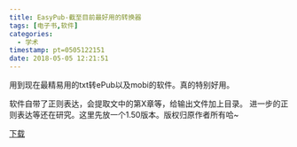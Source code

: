 ```yaml
---
title: EasyPub-截至目前最好用的转换器
tags: [电子书,软件]
categories:
  - 学术
timestamp: pt=0505122151
date: 2018-05-05 12:21:51
---
```

用到现在最精易用的txt转ePub以及mobi的软件。真的特别好用。<!--more-->

软件自带了正则表达，会提取文中的第X章等，给输出文件加上目录。
进一步的正则表达等还在研究。这里先放一个1.50版本。版权归原作者所有哈~

[下载](https://kentsx-github-1256168505.cos.ap-shanghai.myqcloud.com/easypub_v1.50.zip)